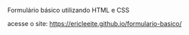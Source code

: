 Formulário básico utilizando HTML e CSS 

acesse o site: https://ericleeite.github.io/formulario-basico/

